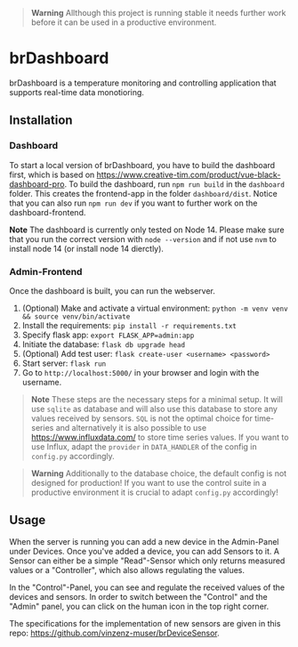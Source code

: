 > **Warning**
> Allthough this project is running stable it needs further work before it can be used in a productive environment.

# brDashboard
brDashboard is a temperature monitoring and controlling application that supports real-time data monotioring.

## Installation
### Dashboard
To start a local version of brDashboard, you have to build the dashboard first, which is based on https://www.creative-tim.com/product/vue-black-dashboard-pro.
To build the dashboard, run `npm run build` in the `dashboard` folder. This creates the frontend-app in the folder `dashboard/dist`. Notice that you can also run `npm run dev` if you want to further work on the dashboard-frontend.

**Note**
The dashboard is currently only tested on Node 14. Please make sure that you run the correct version with `node --version` and if not use `nvm` to install node 14 (or install node 14 dierctly).

### Admin-Frontend

Once the dashboard is built, you can run the webserver.

1. (Optional) Make and activate a virtual environment: `python -m venv venv && source venv/bin/activate`
2. Install the requirements: `pip install -r requirements.txt`
3. Specify flask app: `export FLASK_APP=admin:app`
4. Initiate the database: `flask db upgrade head`
5. (Optional) Add test user: `flask create-user <username> <password>`
6. Start server: `flask run`
7. Go to `http://localhost:5000/` in your browser and login with the username.

> **Note**
> These steps are the necessary steps for a minimal setup. It will use `sqlite` as database and will also use this database to store any values received by sensors. `SQL` is not the optimal choice for time-series and alternatively it is also possible to use https://www.influxdata.com/ to store time series values. If you want to use Influx, adapt the `provider` in `DATA_HANDLER` of the config in `config.py` accordingly.

> **Warning**
> Additionally to the database choice, the default config is not designed for production! If you want to use the control suite in a productive environment it is crucial to adapt `config.py` accordingly!

## Usage

When the server is running you can add a new device in the Admin-Panel under Devices. Once you've added a device, you can add Sensors to it. A Sensor can either be a simple "Read"-Sensor which only returns measured values or a "Controller", which also allows regulating the values. 

In the "Control"-Panel, you can see and regulate the received values of the devices and sensors. In order to switch between the "Control" and the "Admin" panel, you can click on the human icon in the top right corner.

The specifications for the implementation of new sensors are given in this repo: https://github.com/vinzenz-muser/brDeviceSensor.

